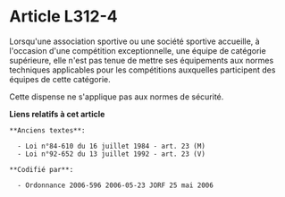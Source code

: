 # Article L312-4

Lorsqu'une association sportive ou une société sportive accueille, à l'occasion d'une compétition exceptionnelle, une équipe
de catégorie supérieure, elle n'est pas tenue de mettre ses équipements aux normes techniques applicables pour les
compétitions auxquelles participent des équipes de cette catégorie.

Cette dispense ne s'applique pas aux normes de sécurité.

**Liens relatifs à cet article**

	**Anciens textes**:

	  - Loi n°84-610 du 16 juillet 1984 - art. 23 (M)
	  - Loi n°92-652 du 13 juillet 1992 - art. 23 (V)

	**Codifié par**:

	  - Ordonnance 2006-596 2006-05-23 JORF 25 mai 2006
